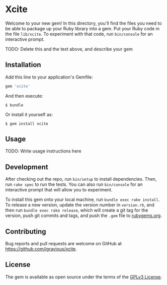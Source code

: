 # Xcite

Welcome to your new gem! In this directory, you'll find the files you need to be able to package up your Ruby library into a gem. Put your Ruby code in the file `lib/xcite`. To experiment with that code, run `bin/console` for an interactive prompt.

TODO: Delete this and the text above, and describe your gem

## Installation

Add this line to your application's Gemfile:

```ruby
gem 'xcite'
```

And then execute:

    $ bundle

Or install it yourself as:

    $ gem install xcite

## Usage

TODO: Write usage instructions here

## Development

After checking out the repo, run `bin/setup` to install dependencies. Then, run `rake spec` to run the tests. You can also run `bin/console` for an interactive prompt that will allow you to experiment.

To install this gem onto your local machine, run `bundle exec rake install`. To release a new version, update the version number in `version.rb`, and then run `bundle exec rake release`, which will create a git tag for the version, push git commits and tags, and push the `.gem` file to [rubygems.org](https://rubygems.org).

## Contributing

Bug reports and pull requests are welcome on GitHub at https://github.com/igravious/xcite.

## License

The gem is available as open source under the terms of the [GPLv3 License](https://www.gnu.org/licenses/gpl-3.0.en.html).
